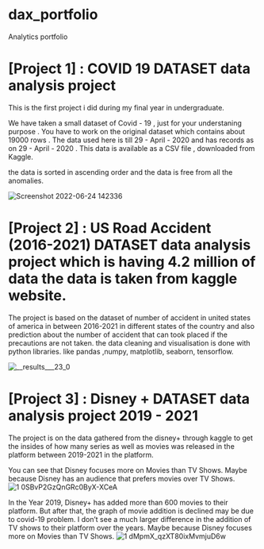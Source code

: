 # dax_portfolio
Analytics portfolio


# [Project 1] : COVID 19 DATASET data analysis project

This is the first project i did during my final year in undergraduate.

We have taken a small dataset of Covid - 19 , just for your understaning purpose . You have to work on the original dataset which contains about 19000 rows .
The data used here is till 29 - April - 2020 and has records as on 29 - April - 2020 .
This data is available as a CSV file , downloaded from Kaggle.

the data is sorted in ascending order and the data is free from all the anomalies.

![Screenshot 2022-06-24 142336](https://user-images.githubusercontent.com/97302476/175500706-5ba86c78-d9b0-4893-b8e0-31bc6a4945b7.png)






# [Project 2] : US Road Accident (2016-2021) DATASET data analysis project which is having 4.2 million of data the data is taken from kaggle website.

The project is based on the dataset of number of accident in united states of america in between 2016-2021 in different states of the country and also prediction about the number of accident that can took placed if the precautions are not taken.
the data cleaning and visualisation is done with python libraries.
like pandas ,numpy, matplotlib, seaborn, tensorflow.

![__results___23_0](https://user-images.githubusercontent.com/97302476/175494772-f841790b-0081-4d17-aecc-4798be80f3be.png)





# [Project 3] : Disney + DATASET data analysis project 2019 - 2021

The project is on the data gathered from the disney+ through kaggle to get the insides of how many series as well as movies was released in the platform between 2019-2021 in the platform.

You can see that Disney focuses more on Movies than TV Shows. Maybe because Disney has an audience that prefers movies over TV Shows.
![1 0SBvP2GzQnGRc0ByX-XCeA](https://user-images.githubusercontent.com/97302476/175484330-a71d7086-5639-4505-81df-6ffa96c07736.png)

In the Year 2019, Disney+ has added more than 600 movies to their platform. But after that, the graph of movie addition is declined may be due to covid-19 problem. I don’t see a much larger difference in the addition of TV shows to their platform over the years. Maybe because Disney focuses more on Movies than TV Shows.
![1 dMpmX_qzXT80ixMvmjuD6w](https://user-images.githubusercontent.com/97302476/175484365-54938bdb-3f33-425b-8e69-6817dbb8e203.png)

